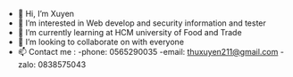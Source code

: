 - 👋 Hi, I’m Xuyen
- 👀 I’m interested in Web develop and security information and tester
- 🌱 I’m currently learning at HCM university of Food and Trade
- 💞️ I’m looking to collaborate on with everyone
- 📫 Contact me : -phone: 0565290035
                   -email: thuxuyen211@gmail.com
                   -zalo: 0838575043

<!---
Yu211203/Yu211203 is a ✨ special ✨ repository because its `README.md` (this file) appears on your GitHub profile.
You can click the Preview link to take a look at your changes.
--->
